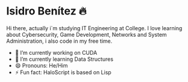 # Isidro Benítez 🔥
Hi there, actually i`m studying IT Engineering at College. I love learning about Cybersecurity, Game Development, Networks and System Administration, i also code in my free time.

- 🔭 I’m currently working on CUDA
- 🌱 I’m currently learning Data Structures
- 😄 Pronouns: He/Him
- ⚡ Fun fact: HaloScript is based on Lisp

